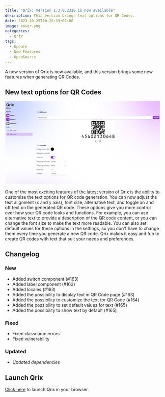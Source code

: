 ```yaml
---
title: "Qrix: Version 1.3.0.2310 is now available"
description: This version brings text options for QR Codes.
date: 2023-10-25T10:26:39+02:00
image: cover.png
categories:
  - Qrix
tags:
  - Update
  - New Features
  - OpenSource
---
```


A new version of Qrix is now available, and this version brings some new features when generating QR Codes.

## New text options for QR Codes

![The new text options in the QR Code page](1.png)

One of the most exciting features of the latest version of Qrix is the ability to customize the text options for QR code generation. You can now adjust the text alignment (x and y axis), font size, alternative text, and toggle on and off text on the generated QR code. These options give you more control over how your QR code looks and functions. For example, you can use alternative text to provide a description of the QR code content, or you can change the font size to make the text more readable. You can also set default values for these options in the settings, so you don't have to change them every time you generate a new QR code. Qrix makes it easy and fun to create QR codes with text that suit your needs and preferences.

## Changelog

### New

- Added switch component (#163)
- Added label component (#163)
- Added locales (#163)
- Added the possibility to display text in QR Code page (#163)
- Added the possibility to customize the text for QR Code (#164)
- Added the possibility to set default values for text (#165)
- Added the possibility to show text by default (#165)

### Fixed

- Fixed classname errors
- Fixed vulnerability

### Updated

- _Updated dependencies_

## Launch Qrix

[Click here](ttps://qrix.leocorporation.dev) to launch Qrix in your browser.
